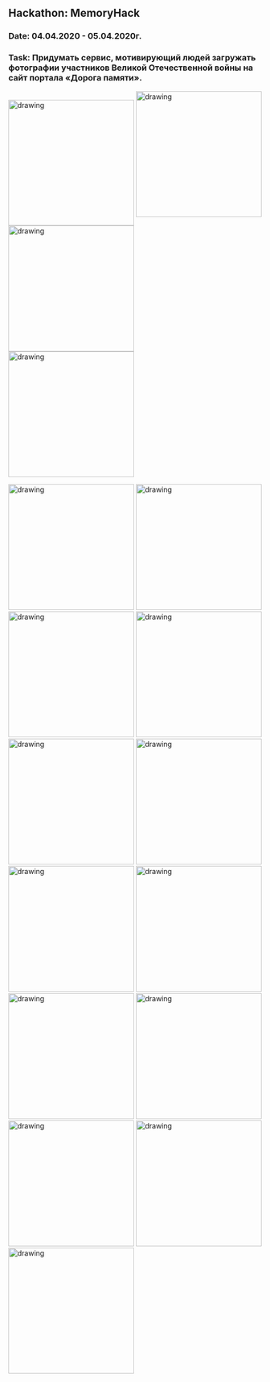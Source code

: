 ## Hackathon: MemoryHack 
### Date: 04.04.2020 - 05.04.2020г.
### Task: Придумать сервис, мотивирующий людей загружать фотографии участников Великой Отечественной войны на сайт портала «Дорога памяти».

<p align="center">
  
<img align="right" src="https://github.com/EvilGeniusesProjects/Resource/blob/master/HackathonMemoryHack/registration1.jpg" alt="drawing" width="250"/><br>
<img src="https://github.com/EvilGeniusesProjects/Resource/blob/master/HackathonMemoryHack/registration2.jpg" alt="drawing" width="250"/><br>
<img align="center" src="https://github.com/EvilGeniusesProjects/Resource/blob/master/HackathonMemoryHack/registration3.jpg" alt="drawing" width="250"/><br>
<img src="https://github.com/EvilGeniusesProjects/Resource/blob/master/HackathonMemoryHack/registration4.jpg" alt="drawing" width="250"/><br>
  
 <img src="https://github.com/EvilGeniusesProjects/Resource/blob/master/HackathonMemoryHack/window1.jpg" alt="drawing" width="250"/>
 <img src="https://github.com/EvilGeniusesProjects/Resource/blob/master/HackathonMemoryHack/window2.jpg" alt="drawing" width="250"/>
 <img src="https://github.com/EvilGeniusesProjects/Resource/blob/master/HackathonMemoryHack/window3.jpg" alt="drawing" width="250"/>
 <img src="https://github.com/EvilGeniusesProjects/Resource/blob/master/HackathonMemoryHack/window4.jpg" alt="drawing" width="250"/>
 <img src="https://github.com/EvilGeniusesProjects/Resource/blob/master/HackathonMemoryHack/window5.jpg" alt="drawing" width="250"/>
 
 <img src="https://github.com/EvilGeniusesProjects/Resource/blob/master/HackathonMemoryHack/window2 pick img.jpg" alt="drawing" width="250"/>
 <img src="https://github.com/EvilGeniusesProjects/Resource/blob/master/HackathonMemoryHack/window2 ai.jpg" alt="drawing" width="250"/>
 <img src="https://github.com/EvilGeniusesProjects/Resource/blob/master/HackathonMemoryHack/window2 ai1.jpg" alt="drawing" width="250"/>
 
 <img src="https://github.com/EvilGeniusesProjects/Resource/blob/master/HackathonMemoryHack/window2 black and white.jpg" alt="drawing" width="250"/>

 <img src="https://github.com/EvilGeniusesProjects/Resource/blob/master/HackathonMemoryHack/window2 colored.jpg" alt="drawing" width="250"/>




 <img src="https://github.com/EvilGeniusesProjects/Resource/blob/master/HackathonMemoryHack/window2 inst.jpg" alt="drawing" width="250"/>

 <img src="https://github.com/EvilGeniusesProjects/Resource/blob/master/HackathonMemoryHack/window2 form.jpg" alt="drawing" width="250"/>

 <img src="https://github.com/EvilGeniusesProjects/Resource/blob/master/HackathonMemoryHack/window5 info.jpg" alt="drawing" width="250"/>

</p>
